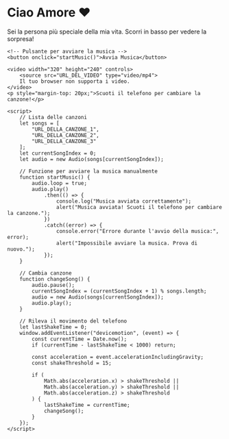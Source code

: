 <body>
    <h1>Ciao Amore ❤️</h1>
    <p>Sei la persona più speciale della mia vita. Scorri in basso per vedere la sorpresa!</p>

    <!-- Pulsante per avviare la musica -->
    <button onclick="startMusic()">Avvia Musica</button>

    <video width="320" height="240" controls>
        <source src="URL_DEL_VIDEO" type="video/mp4">
        Il tuo browser non supporta i video.
    </video>
    <p style="margin-top: 20px;">Scuoti il telefono per cambiare la canzone!</p>

    <script>
        // Lista delle canzoni
        let songs = [
            "URL_DELLA_CANZONE_1",
            "URL_DELLA_CANZONE_2",
            "URL_DELLA_CANZONE_3"
        ];
        let currentSongIndex = 0;
        let audio = new Audio(songs[currentSongIndex]);

        // Funzione per avviare la musica manualmente
        function startMusic() {
            audio.loop = true;
            audio.play()
                .then(() => {
                    console.log("Musica avviata correttamente");
                    alert("Musica avviata! Scuoti il telefono per cambiare la canzone.");
                })
                .catch((error) => {
                    console.error("Errore durante l'avvio della musica:", error);
                    alert("Impossibile avviare la musica. Prova di nuovo.");
                });
        }

        // Cambia canzone
        function changeSong() {
            audio.pause();
            currentSongIndex = (currentSongIndex + 1) % songs.length;
            audio = new Audio(songs[currentSongIndex]);
            audio.play();
        }

        // Rileva il movimento del telefono
        let lastShakeTime = 0;
        window.addEventListener("devicemotion", (event) => {
            const currentTime = Date.now();
            if (currentTime - lastShakeTime < 1000) return;

            const acceleration = event.accelerationIncludingGravity;
            const shakeThreshold = 15;

            if (
                Math.abs(acceleration.x) > shakeThreshold ||
                Math.abs(acceleration.y) > shakeThreshold ||
                Math.abs(acceleration.z) > shakeThreshold
            ) {
                lastShakeTime = currentTime;
                changeSong();
            }
        });
    </script>
</body>